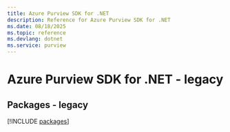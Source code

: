 ```yaml
---
title: Azure Purview SDK for .NET
description: Reference for Azure Purview SDK for .NET
ms.date: 08/18/2025
ms.topic: reference
ms.devlang: dotnet
ms.service: purview
---
```

# Azure Purview SDK for .NET - legacy
## Packages - legacy
[!INCLUDE [packages](purview-index.md)]